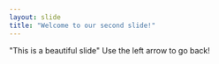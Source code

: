 ```yaml
---
layout: slide
title: "Welcome to our second slide!"
---
```

"This is a beautiful slide"
Use the left arrow to go back!
